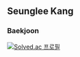 ## Seunglee Kang



### Baekjoon
[![Solved.ac
프로필](http://mazassumnida.wtf/api/v2/generate_badge?boj=cheecrma)](https://solved.ac/cheecrma)

